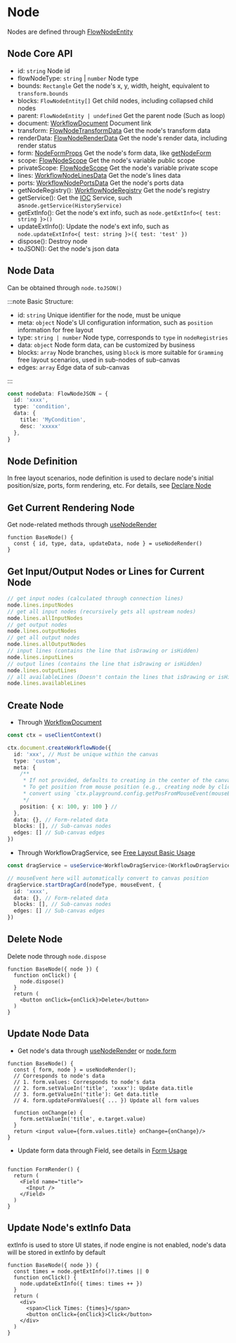 # Node

Nodes are defined through [FlowNodeEntity](/en/api/core/flow-node-entity.md)

## Node Core API

* id: `string` Node id
* flowNodeType: `string` | `number` Node type
* bounds: `Rectangle` Get the node's x, y, width, height, equivalent to `transform.bounds`
* blocks: `FlowNodeEntity[]` Get child nodes, including collapsed child nodes
* parent: `FlowNodeEntity | undefined` Get the parent node (Such as loop)
* document: [WorkflowDocument](/en/api/core/workflow-document.md) Document link
* transform: [FlowNodeTransformData](https://flowgram.ai/auto-docs/document/classes/FlowNodeTransformData.html) Get the node's transform data
* renderData: [FlowNodeRenderData](https://flowgram.ai/auto-docs/document/classes/FlowNodeRenderData.html) Get the node's render data, including render status
* form: [NodeFormProps](https://flowgram.ai/auto-docs/editor/interfaces/NodeFormProps.html) Get the node's form data, like [getNodeForm](/en/api/utils/get-node-form.md)
* scope: [FlowNodeScope](https://flowgram.ai/auto-docs/editor/interfaces/FlowNodeScope) Get the node's variable public scope
* privateScope: [FlowNodeScope](https://flowgram.ai/auto-docs/editor/interfaces/FlowNodeScope) Get the node's variable private scope
* lines: [WorkflowNodeLinesData](https://flowgram.ai/auto-docs/free-layout-core/classes/WorkflowNodeLinesData.html) Get the node's lines data
* ports: [WorkflowNodePortsData](https://flowgram.ai/auto-docs/free-layout-core/classes/WorkflowNodePortsData.html) Get the node's ports data
* getNodeRegistry(): [WorkflowNodeRegistry](https://flowgram.ai/auto-docs/free-layout-core/interfaces/WorkflowNodeRegistry) Get the node's registry
* getService(): Get the [IOC](/en/guide/concepts/ioc.md) Service, such as`node.getService(HistoryService)`
* getExtInfo(): Get the node's ext info, such as `node.getExtInfo<{ test: string }>()`
* updateExtInfo(): Update the node's ext info, such as `node.updateExtInfo<{ test: string }>({ test: 'test' })`
* dispose(): Destroy node
* toJSON(): Get the node's json data

## Node Data

Can be obtained through `node.toJSON()`

:::note Basic Structure:

* id: `string` Unique identifier for the node, must be unique
* meta: `object` Node's UI configuration information, such as `position` information for free layout
* type: `string | number` Node type, corresponds to `type` in `nodeRegistries`
* data: `object` Node form data, can be customized by business
* blocks: `array` Node branches, using `block` is more suitable for `Gramming` free layout scenarios, used in sub-nodes of sub-canvas
* edges: `array` Edge data of sub-canvas

:::

```ts pure
const nodeData: FlowNodeJSON = {
  id: 'xxxx',
  type: 'condition',
  data: {
    title: 'MyCondition',
    desc: 'xxxxx'
  },
}
```

## Node Definition

In free layout scenarios, node definition is used to declare node's initial position/size, ports, form rendering, etc. For details, see [Declare Node](/en/guide/getting-started/create-free-layout-simple.md#4-declare-nodes)

## Get Current Rendering Node

Get node-related methods through [useNodeRender](/en/api/hooks/use-node-render.md)

```tsx pure
function BaseNode() {
  const { id, type, data, updateData, node } = useNodeRender()
}
```

## Get Input/Output Nodes or Lines for Current Node

```ts pure
// get input nodes (calculated through connection lines)
node.lines.inputNodes
// get all input nodes (recursively gets all upstream nodes)
node.lines.allInputNodes
// get output nodes
node.lines.outputNodes
// get all output nodes
node.lines.allOutputNodes
// input lines (contains the line that isDrawing or isHidden)
node.lines.inputLines
// output lines (contains the line that isDrawing or isHidden)
node.lines.outputLines
// all availableLines (Doesn't contain the lines that isDrawing or isHidden)
node.lines.availableLines
```

## Create Node

* Through [WorkflowDocument](/en/api/core/workflow-document.md)

```ts pure
const ctx = useClientContext()

ctx.document.createWorkflowNode({
  id: 'xxx', // Must be unique within the canvas
  type: 'custom',
  meta: {
    /**
     * If not provided, defaults to creating in the center of the canvas
     * To get position from mouse position (e.g., creating node by clicking anywhere on canvas),
     * convert using `ctx.playground.config.getPosFromMouseEvent(mouseEvent)`
     */
    position: { x: 100, y: 100 } //
  },
  data: {}, // Form-related data
  blocks: [], // Sub-canvas nodes
  edges: [] // Sub-canvas edges
})

```

* Through WorkflowDragService, see [Free Layout Basic Usage](/en/examples/free-layout/free-layout-simple.md)

```ts pure
const dragService = useService<WorkflowDragService>(WorkflowDragService);

// mouseEvent here will automatically convert to canvas position
dragService.startDragCard(nodeType, mouseEvent, {
  id: 'xxxx',
  data: {}, // Form-related data
  blocks: [], // Sub-canvas nodes
  edges: [] // Sub-canvas edges
})

```

## Delete Node

Delete node through `node.dispose`

```tsx pure
function BaseNode({ node }) {
  function onClick() {
    node.dispose()
  }
  return (
    <button onClick={onClick}>Delete</button>
  )
}
```

## Update Node Data

* Get node's data through [useNodeRender](/en/api/hooks/use-node-render.md) or [node.form](https://flowgram.ai/auto-docs/editor/interfaces/NodeFormProps.html)

```tsx pure
function BaseNode() {
  const { form, node } = useNodeRender();
  // Corresponds to node's data
  // 1. form.values: Corresponds to node's data
  // 2. form.setValueIn('title', 'xxxx'): Update data.title
  // 3. form.getValueIn('title'): Get data.title
  // 4. form.updateFormValues({ ... }) Update all form values

  function onChange(e) {
    form.setValueIn('title', e.target.value)
  }
  return <input value={form.values.title} onChange={onChange}/>
}

```

* Update form data through Field, see details in [Form Usage](/en/guide/form/form.md)

```tsx pure

function FormRender() {
  return (
    <Field name="title">
      <Input />
    </Field>
  )
}
```

## Update Node's extInfo Data

extInfo is used to store UI states, if node engine is not enabled, node's data will be stored in extInfo by default

```tsx pure
function BaseNode({ node }) {
  const times = node.getExtInfo()?.times || 0
  function onClick() {
    node.updateExtInfo({ times: times ++ })
  }
  return (
    <div>
      <span>Click Times: {times}</span>
      <button onClick={onClick}>Click</button>
    </div>
  )
}
```
